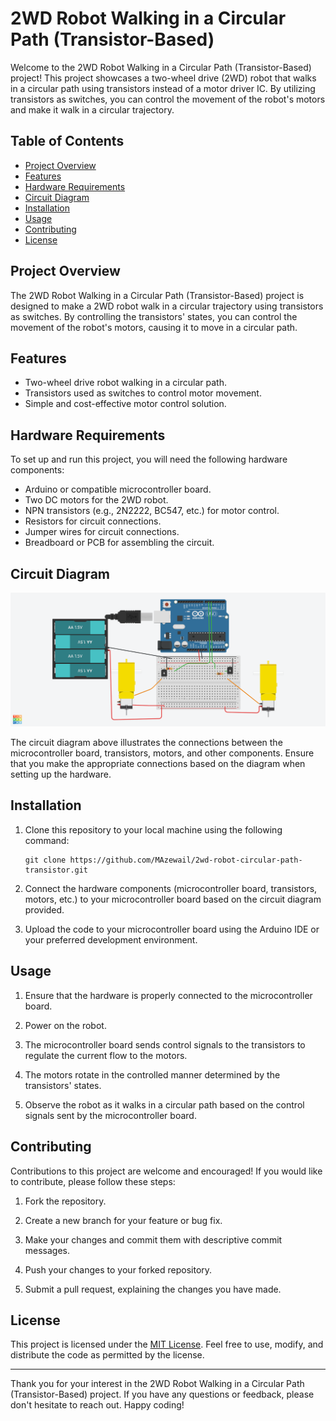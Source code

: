 # 2WD Robot Walking in a Circular Path (Transistor-Based)

Welcome to the 2WD Robot Walking in a Circular Path (Transistor-Based) project! This project showcases a two-wheel drive (2WD) robot that walks in a circular path using transistors instead of a motor driver IC. By utilizing transistors as switches, you can control the movement of the robot's motors and make it walk in a circular trajectory.

## Table of Contents

- [Project Overview](#project-overview)
- [Features](#features)
- [Hardware Requirements](#hardware-requirements)
- [Circuit Diagram](#circuit-diagram)
- [Installation](#installation)
- [Usage](#usage)
- [Contributing](#contributing)
- [License](#license)

## Project Overview

The 2WD Robot Walking in a Circular Path (Transistor-Based) project is designed to make a 2WD robot walk in a circular trajectory using transistors as switches. By controlling the transistors' states, you can control the movement of the robot's motors, causing it to move in a circular path.

## Features

- Two-wheel drive robot walking in a circular path.
- Transistors used as switches to control motor movement.
- Simple and cost-effective motor control solution.

## Hardware Requirements

To set up and run this project, you will need the following hardware components:

- Arduino or compatible microcontroller board.
- Two DC motors for the 2WD robot.
- NPN transistors (e.g., 2N2222, BC547, etc.) for motor control.
- Resistors for circuit connections.
- Jumper wires for circuit connections.
- Breadboard or PCB for assembling the circuit.

## Circuit Diagram

![Circuit Diagram](https://github.com/MAzewail/2WD-Robot-Walking-in-a-Circular-Path-Transistor-Based/blob/main/2WD-Transistor-Based.png)

The circuit diagram above illustrates the connections between the microcontroller board, transistors, motors, and other components. Ensure that you make the appropriate connections based on the diagram when setting up the hardware.

## Installation

1. Clone this repository to your local machine using the following command:

   ```
   git clone https://github.com/MAzewail/2wd-robot-circular-path-transistor.git
   ```

1. Connect the hardware components (microcontroller board, transistors, motors, etc.) to your microcontroller board based on the circuit diagram provided.

1. Upload the code to your microcontroller board using the Arduino IDE or your preferred development environment.

## Usage

1. Ensure that the hardware is properly connected to the microcontroller board.

1. Power on the robot.

1. The microcontroller board sends control signals to the transistors to regulate the current flow to the motors.

1. The motors rotate in the controlled manner determined by the transistors' states.

1. Observe the robot as it walks in a circular path based on the control signals sent by the microcontroller board.

## Contributing

Contributions to this project are welcome and encouraged! If you would like to contribute, please follow these steps:

1. Fork the repository.

1. Create a new branch for your feature or bug fix.

1. Make your changes and commit them with descriptive commit messages.

1. Push your changes to your forked repository.

1. Submit a pull request, explaining the changes you have made.

## License

This project is licensed under the [MIT License](LICENSE). Feel free to use, modify, and distribute the code as permitted by the license.

______________________________________________________________________

Thank you for your interest in the 2WD Robot Walking in a Circular Path (Transistor-Based) project. If you have any questions or feedback, please don't hesitate to reach out. Happy coding!

